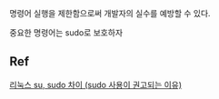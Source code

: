 
명령어 실행을 제한함으로써 개발자의 실수를 예방할 수 있다.

중요한 명령어는 sudo로 보호하자

## Ref

[리눅스 su, sudo 차이 (sudo 사용이 권고되는 이유)](https://change-words.tistory.com/entry/%EB%A6%AC%EB%88%85%EC%8A%A4-su-sudo-%EC%B0%A8%EC%9D%B4)